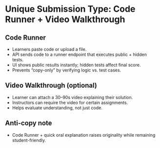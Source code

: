 # Unique Submission Type: Code Runner + Video Walkthrough

## Code Runner
- Learners paste code or upload a file.
- API sends code to a runner endpoint that executes public + hidden tests.
- UI shows public results instantly; hidden tests affect final score.
- Prevents “copy-only” by verifying logic vs. test cases.

## Video Walkthrough (optional)
- Learner can attach a 30–90s video explaining their solution.
- Instructors can require the video for certain assignments.
- Helps evaluate understanding, not just code.

## Anti-copy note
- Code Runner + quick oral explanation raises originality while remaining student-friendly.
